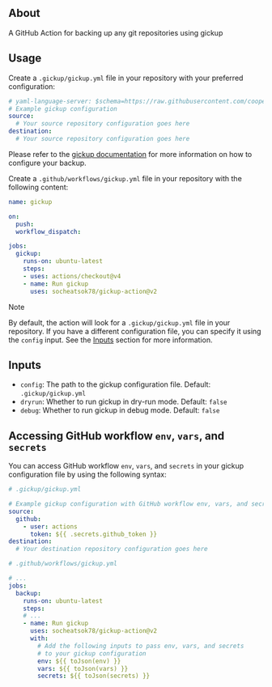## About
A GitHub Action for backing up any git repositories using gickup

## Usage
Create a `.gickup/gickup.yml` file in your repository with your preferred configuration:

```yml
# yaml-language-server: $schema=https://raw.githubusercontent.com/cooperspencer/gickup/refs/heads/main/gickup_spec.json
# Example gickup configuration
source:
  # Your source repository configuration goes here
destination:
  # Your source repository configuration goes here
```

Please refer to the [gickup documentation](https://cooperspencer.github.io/gickup-documentation/category/configuration) for more information on how to configure your backup.

Create a `.github/workflows/gickup.yml` file in your repository with the following content:
```yml
name: gickup

on:
  push:
  workflow_dispatch:

jobs:
  gickup:
    runs-on: ubuntu-latest
    steps:
    - uses: actions/checkout@v4
    - name: Run gickup
      uses: socheatsok78/gickup-action@v2
```

> [!NOTE]
> By default, the action will look for a `.gickup/gickup.yml` file in your repository. If you have a different configuration file, you can specify it using the `config` input. See the [Inputs](#inputs) section for more information.

## Inputs

- `config`: The path to the gickup configuration file. Default: `.gickup/gickup.yml`
- `dryrun`: Whether to run gickup in dry-run mode. Default: `false`
- `debug`: Whether to run gickup in debug mode. Default: `false`

## Accessing GitHub workflow `env`, `vars`, and `secrets`

You can access GitHub workflow `env`, `vars`, and `secrets` in your gickup configuration file by using the following syntax:

```yaml
# .gickup/gickup.yml

# Example gickup configuration with GitHub workflow env, vars, and secrets
source:
  github:
    - user: actions
      token: ${{ .secrets.github_token }}
destination:
  # Your destination repository configuration goes here
```

```yml
# .github/workflows/gickup.yml

# ...
jobs:
  backup:
    runs-on: ubuntu-latest
    steps:
    # ...
    - name: Run gickup
      uses: socheatsok78/gickup-action@v2
      with:
        # Add the following inputs to pass env, vars, and secrets
        # to your gickup configuration
        env: ${{ toJson(env) }}
        vars: ${{ toJson(vars) }}
        secrets: ${{ toJson(secrets) }}
```
